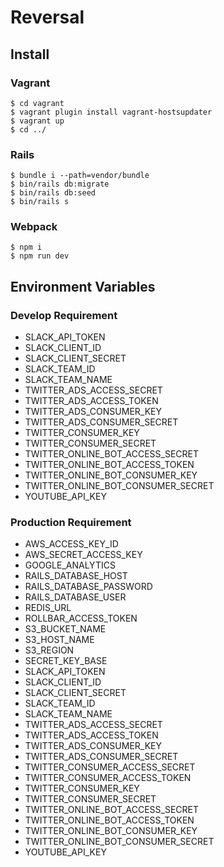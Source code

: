 # Reversal

## Install

### Vagrant
```
$ cd vagrant
$ vagrant plugin install vagrant-hostsupdater
$ vagrant up
$ cd ../
```

### Rails
```
$ bundle i --path=vendor/bundle
$ bin/rails db:migrate
$ bin/rails db:seed
$ bin/rails s
```

### Webpack
```
$ npm i
$ npm run dev
```

## Environment Variables
### Develop Requirement
- SLACK_API_TOKEN
- SLACK_CLIENT_ID
- SLACK_CLIENT_SECRET
- SLACK_TEAM_ID
- SLACK_TEAM_NAME
- TWITTER_ADS_ACCESS_SECRET
- TWITTER_ADS_ACCESS_TOKEN
- TWITTER_ADS_CONSUMER_KEY
- TWITTER_ADS_CONSUMER_SECRET
- TWITTER_CONSUMER_KEY
- TWITTER_CONSUMER_SECRET
- TWITTER_ONLINE_BOT_ACCESS_SECRET
- TWITTER_ONLINE_BOT_ACCESS_TOKEN
- TWITTER_ONLINE_BOT_CONSUMER_KEY
- TWITTER_ONLINE_BOT_CONSUMER_SECRET
- YOUTUBE_API_KEY

### Production Requirement
- AWS_ACCESS_KEY_ID
- AWS_SECRET_ACCESS_KEY
- GOOGLE_ANALYTICS
- RAILS_DATABASE_HOST
- RAILS_DATABASE_PASSWORD
- RAILS_DATABASE_USER
- REDIS_URL
- ROLLBAR_ACCESS_TOKEN
- S3_BUCKET_NAME
- S3_HOST_NAME
- S3_REGION
- SECRET_KEY_BASE
- SLACK_API_TOKEN
- SLACK_CLIENT_ID
- SLACK_CLIENT_SECRET
- SLACK_TEAM_ID
- SLACK_TEAM_NAME
- TWITTER_ADS_ACCESS_SECRET
- TWITTER_ADS_ACCESS_TOKEN
- TWITTER_ADS_CONSUMER_KEY
- TWITTER_ADS_CONSUMER_SECRET
- TWITTER_CONSUMER_ACCESS_SECRET
- TWITTER_CONSUMER_ACCESS_TOKEN
- TWITTER_CONSUMER_KEY
- TWITTER_CONSUMER_SECRET
- TWITTER_ONLINE_BOT_ACCESS_SECRET
- TWITTER_ONLINE_BOT_ACCESS_TOKEN
- TWITTER_ONLINE_BOT_CONSUMER_KEY
- TWITTER_ONLINE_BOT_CONSUMER_SECRET
- YOUTUBE_API_KEY
